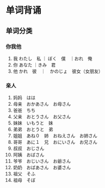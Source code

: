 # 单词背诵

## 单词分类

### 你我他

1. 我 わたし　私 ｜ ぼく　僕　｜おれ　俺
2. 你 あなた ｜きみ　君
3. 他 かれ　彼　｜　かのじょ　彼女（女朋友）

### 亲人
1. 妈妈　はは
2. 母亲　おかあさん　お母さん
3. 爸爸　ちち
4. 父亲　おとうさん　お父さん
5. 妹妹　いもうと　妹
6. 弟弟　おとうと　弟
7. 姐姐　あね０　姉　おねえさん　お姉さん
8. 哥哥　あに１　兄　おにいさん　お兄さん
9. 叔叔　おじさん
10. 阿姨　おばさん
11. 爷爷　おじいさん　お爺さん
12. 奶奶　おばあさん　お婆さん
13. 祖父　そふ
14. 祖母　そぼ


